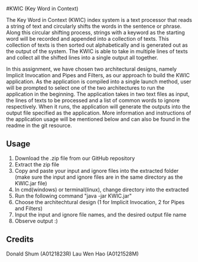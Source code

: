 #KWIC (Key Word in Context)

The Key Word in Context (KWIC) index system is a text processor that reads a string of text and circularly shifts the words in the sentence or phrase. Along this circular shifting process, strings with a keyword as the starting word will be recorded and appended into a collection of texts. This collection of texts is then sorted out alphabetically and is generated out as the output of the system. The KWIC is able to take in multiple lines of texts and collect all the shifted lines into a single output all together.

In this assignment, we have chosen two architectural designs, namely Implicit Invocation and Pipes and Filters, as our approach to build the KWIC application. As the application is compiled into a single launch method, user will be prompted to select one of the two architectures to run the application in the beginning. The application takes in two text files as input, the lines of texts to be processed and a list of common words to ignore respectively. When it runs, the application will generate the outputs into the output file specified as the application. More information and instructions of the application usage will be mentioned below and can also be found in the readme in the git resource.

## Usage

1. Download the .zip file from our GitHub repository
2. Extract the zip file
3. Copy and paste your input and ignore files into the extracted folder (make sure the input and ignore files are in the same directory as the KWIC.jar file)
4. In cmd(windows) or terminal(linux), change directory into the extracted
5. Run the following command "java -jar KWIC.jar"
6. Choose the architechtural design (1 for Implicit Invocation, 2 for Pipes and Filters)
7. Input the input and ignore file names, and the desired output file name
8. Observe output :)

## Credits

Donald Shum (A0121823R)
Lau Wen Hao (A0121528M)